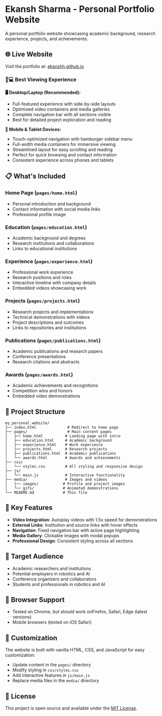 # Ekansh Sharma - Personal Portfolio Website

A personal portfolio website showcasing academic background, research experience, projects, and achievements.

## 🌐 Live Website

Visit the portfolio at: [ekanshh.github.io](https://ekanshh.github.io/)

### 📱💻 **Best Viewing Experience**

**🖥️ Desktop/Laptop (Recommended):**

- Full-featured experience with side-by-side layouts
- Optimized video containers and media galleries
- Complete navigation bar with all sections visible
- Best for detailed project exploration and reading

**📱 Mobile & Tablet Devices:**

- Touch-optimized navigation with hamburger sidebar menu
- Full-width media containers for immersive viewing
- Streamlined layout for easy scrolling and reading
- Perfect for quick browsing and contact information
- Consistent experience across phones and tablets

## 📋 What's Included

### **Home Page** (`pages/home.html`)

- Personal introduction and background
- Contact information with social media links
- Professional profile image

### **Education** (`pages/education.html`)

- Academic background and degrees
- Research institutions and collaborations
- Links to educational institutions

### **Experience** (`pages/experience.html`)

- Professional work experience
- Research positions and roles
- Interactive timeline with company details
- Embedded videos showcasing work

### **Projects** (`pages/projects.html`)

- Research projects and implementations
- Technical demonstrations with videos
- Project descriptions and outcomes
- Links to repositories and institutions

### **Publications** (`pages/publications.html`)

- Academic publications and research papers
- Conference presentations
- Research citations and abstracts

### **Awards** (`pages/awards.html`)

- Academic achievements and recognitions
- Competition wins and honors
- Embedded video demonstrations

## 📁 Project Structure

```
my_personal_website/
├── index.html              # Redirect to home page
├── pages/                  # Main content pages
│   ├── home.html          # Landing page with intro
│   ├── education.html     # Academic background
│   ├── experience.html    # Work experience
│   ├── projects.html      # Research projects
│   ├── publications.html  # Academic publications
│   └── awards.html        # Awards and achievements
├── css/
│   └── styles.css         # All styling and responsive design
├── js/
│   └── main.js            # Interactive functionality
├── media/                 # Images and videos
│   ├── images/           # Profile and project images
│   └── gifs/             # Animated demonstrations
└── README.md             # This file
```

## 🚀 Key Features

- **Video Integration**: Autoplay videos with 1.5x speed for demonstrations
- **External Links**: Institution and source links with hover effects
- **Navigation**: Fixed navigation bar with active page highlighting
- **Media Gallery**: Clickable images with modal popups
- **Professional Design**: Consistent styling across all sections

## 🎯 Target Audience

- Academic researchers and institutions
- Potential employers in robotics and AI
- Conference organizers and collaborators
- Students and professionals in robotics and AI

## 📱 Browser Support

- Tested on Chrome, but should work onFirefox, Safari, Edge (latest versions)
- Mobile browsers (tested on iOS Safari)

## 🔧 Customization

The website is built with vanilla HTML, CSS, and JavaScript for easy customization:

- Update content in the `pages/` directory
- Modify styling in `css/styles.css`
- Add interactive features in `js/main.js`
- Replace media files in the `media/` directory

## 📄 License

This project is open source and available under the [MIT License](LICENSE).
